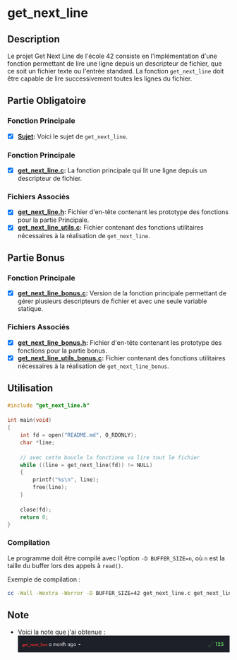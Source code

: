 # get_next_line

## Description
Le projet Get Next Line de l'école 42 consiste en l'implémentation d'une fonction permettant de lire une ligne depuis un descripteur de fichier, que ce soit un fichier texte ou l'entrée standard. La fonction `get_next_line` doit être capable de lire successivement toutes les lignes du fichier.

## Partie Obligatoire

### Fonction Principale
- [x] **[Sujet](fr.subject.pdf):** Voici le sujet de `get_next_line`.

### Fonction Principale
- [x] **[get_next_line.c](get_next_line.c ):** La fonction principale qui lit une ligne depuis un descripteur de fichier.

### Fichiers Associés
- [x] **[get_next_line.h](get_next_line.h ):** Fichier d'en-tête contenant les prototype des fonctions pour la partie Principale.
- [x] **[get_next_line_utils.c](get_next_line_utils.c ):** Fichier contenant des fonctions utilitaires nécessaires à la réalisation de `get_next_line`.

## Partie Bonus

### Fonction Principale
- [x] **[get_next_line_bonus.c](get_next_line_bonus.c ):** Version de la fonction principale permettant de gérer plusieurs descripteurs de fichier et avec une seule variable statique.

### Fichiers Associés
- [x] **[get_next_line_bonus.h](get_next_line_bonus.h ):** Fichier d'en-tête contenant les prototype des fonctions pour la partie bonus.
- [x] **[get_next_line_utils_bonus.c](get_next_line_utils_bonus.c ):** Fichier contenant des fonctions utilitaires nécessaires à la réalisation de `get_next_line_bonus`.

## Utilisation
```c
#include "get_next_line.h"

int main(void)
{
    int fd = open("README.md", O_RDONLY);
    char *line;

    // avec cette boucle la fonctione va lire tout le fichier
    while ((line = get_next_line(fd)) != NULL)
    {
        printf("%s\n", line);
        free(line);
    }

    close(fd);
    return 0;
}
```
### Compilation
Le programme doit être compilé avec l'option `-D BUFFER_SIZE=n`, où `n` est la taille du buffer lors des appels à `read()`.

Exemple de compilation :
```bash
cc -Wall -Wextra -Werror -D BUFFER_SIZE=42 get_next_line.c get_next_line_utils.c main.c
```
## Note

- Voici la note que j'ai obtenue :
    ![Note](img.png)